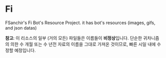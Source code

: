 # Fi
FSanchir's Fi Bot's Resource Project.
it has bot's resources (images, gifs, and json datas)
  
**참고**: 이 리소스의 일부 (거의 모든) 파일들은 이름들이 **비정상**입니다. 단순한 귀차니즘의 의한 수 개월 또는 수 년전 자료의 이름을 그대로 가져온 것이므로, 빠른 시일 내에 수정할 예정입니다.
